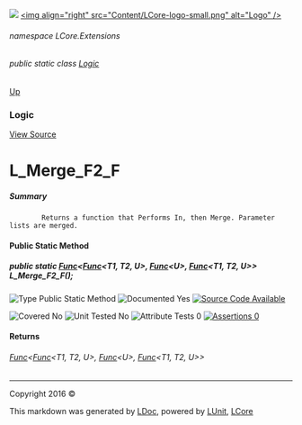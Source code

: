 ![](Content/LCore-banner-small.png "")
[&lt;img align=&quot;right&quot; src=&quot;Content/LCore-logo-small.png&quot; alt=&quot;Logo&quot; /&gt;](../README.md)

###### namespace LCore.Extensions

###### public static class [Logic](docs/Logic.md)
[Up](docs/Logic.md)

### Logic
[View Source](Extensions/Methods/L.cs)

# L_Merge_F2_F

##### Summary

            Returns a function that Performs In, then Merge. Parameter lists are merged.
            

#### Public Static Method

##### public static <a href="https://msdn.microsoft.com/en-us/library/bb534647.aspx" alt="" target="_blank">Func</a>&lt;<a href="https://msdn.microsoft.com/en-us/library/bb534647.aspx" alt="" target="_blank">Func</a>&lt;T1, T2, U&gt;, <a href="https://msdn.microsoft.com/en-us/library/bb534960.aspx" alt="" target="_blank">Func</a>&lt;U&gt;, <a href="https://msdn.microsoft.com/en-us/library/bb534647.aspx" alt="" target="_blank">Func</a>&lt;T1, T2, U&gt;&gt; L_Merge_F2_F();

![Type Public Static Method](http://b.repl.ca/v1/Type-Public%20Static%20Method-blue.png "")     ![Documented Yes](http://b.repl.ca/v1/Documented-Yes-brightgreen.png "") [![Source Code Available](http://b.repl.ca/v1/Source%20Code-Available-brightgreen.png "")](Extensions/Methods/L.cs#L)

![Covered No](http://b.repl.ca/v1/Covered-No-red.png "") ![Unit Tested No](http://b.repl.ca/v1/Unit%20Tested-No-lightgrey.png "") ![Attribute Tests 0](http://b.repl.ca/v1/Attribute%20Tests-0-lightgrey.png "") [![Assertions 0](http://b.repl.ca/v1/Assertions-0-lightgrey.png "")](Extensions/Methods/L.cs)

#### Returns

###### <a href="https://msdn.microsoft.com/en-us/library/bb534647.aspx" alt="" target="_blank">Func</a>&lt;<a href="https://msdn.microsoft.com/en-us/library/bb534647.aspx" alt="" target="_blank">Func</a>&lt;T1, T2, U&gt;, <a href="https://msdn.microsoft.com/en-us/library/bb534960.aspx" alt="" target="_blank">Func</a>&lt;U&gt;, <a href="https://msdn.microsoft.com/en-us/library/bb534647.aspx" alt="" target="_blank">Func</a>&lt;T1, T2, U&gt;&gt;




---

Copyright 2016 &copy; [](../README.md) [](../TableOfContents.md)

This markdown was generated by [LDoc](https://github.com/CodeSingularity/LDoc), powered by [LUnit](https://github.com/CodeSingularity/LUnit), [LCore](https://github.com/CodeSingularity/LCore)
